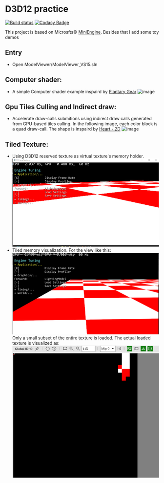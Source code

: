 # D3D12 practice 
[![Build status](https://ci.appveyor.com/api/projects/status/4n54x9aia7tslckr?svg=true)](https://ci.appveyor.com/project/sienaiwun/dx12practice)
[![Codacy Badge](https://api.codacy.com/project/badge/Grade/8d155979fc2444bbb56479190020eb14)](https://www.codacy.com/manual/sienaiwun/Dx12Practice?utm_source=github.com&amp;utm_medium=referral&amp;utm_content=sienaiwun/Dx12Practice&amp;utm_campaign=Badge_Grade)

This project is based on Microsfts&copy; [MiniEngine](https://github.com/microsoft/DirectX-Graphics-Samples/tree/master/MiniEngine). Besides that I add some toy demos
## Entry
* Open ModelViewer/ModelViewer_VS15.sln
## Computer shader:
* A simple Computer shader example inspaird by [Plantary Gear](https://www.shadertoy.com/view/MsGczV)
![image](https://github.com/sienaiwun/Dx12Practice/blob/master/Images/compute.gif?raw=true)

## Gpu Tiles Culling and Indirect draw:
* Accelerate draw-calls submitions using indirect draw calls generated from GPU-based tiles culling. 
In the following image, each color block is a quad draw-call. The shape is inspaird by [Heart - 2D](https://www.shadertoy.com/view/XsfGRn)
![image](https://github.com/sienaiwun/Dx12Practice/blob/master/Images/IndirectDraw.gif?raw=true)

## Tiled Texture:
* Using D3D12 reserved texture as virtual texture's memory holder.
![vitual textrue](https://github.com/sienaiwun/publicImgs/blob/master/imgs/VirtualTexture/virtual_texture_checkbox_dx12.gif?raw=true)
* Tiled memory visualization.
For the view like this:
![checkbox_vt.png](https://github.com/sienaiwun/publicImgs/blob/master/imgs/VirtualTexture/checkbox_vt.png?raw=true)
Only a small subset of the entire texture is loaded. The actual loaded texture is visualized as:
![mip_chain.gif](https://github.com/sienaiwun/publicImgs/blob/master/imgs/VirtualTexture/mip_chain.gif?raw=true)
